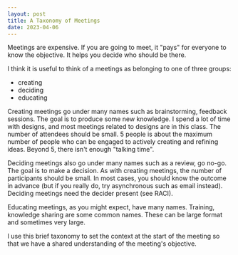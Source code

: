 ```yaml
---
layout: post
title: A Taxonomy of Meetings
date: 2023-04-06
---
```


Meetings are expensive. If you are going to meet, it "pays" for everyone to know the objective. It helps you decide who should be there.

I think it is useful to think of a meetings as belonging to one of three groups:

* creating
* deciding
* educating

Creating meetings go under many names such as brainstorming, feedback sessions. The goal is to produce
some new knowledge. I spend a lot of time with designs, and most meetings related to designs are in this class.
The number of attendees should be small. 5 people is about the maximum number of people who can be engaged
to actively creating and refining ideas. Beyond 5, there isn't enough "talking time".

Deciding meetings also go under many names such as a review, go no-go. The goal is to make a decision.
As with creating meetings, the number of participants should be small. In most cases, you should know the
outcome in advance (but if you really do, try asynchronous such as email instead). Deciding meetings need
the decider present (see RACI).

Educating meetings, as you might expect, have many names. Training, knowledge sharing
are some common names. These can be large format and sometimes very large.

I use this brief taxonomy to set the context at the start of the meeting
so that we have a shared understanding of the meeting's objective.


